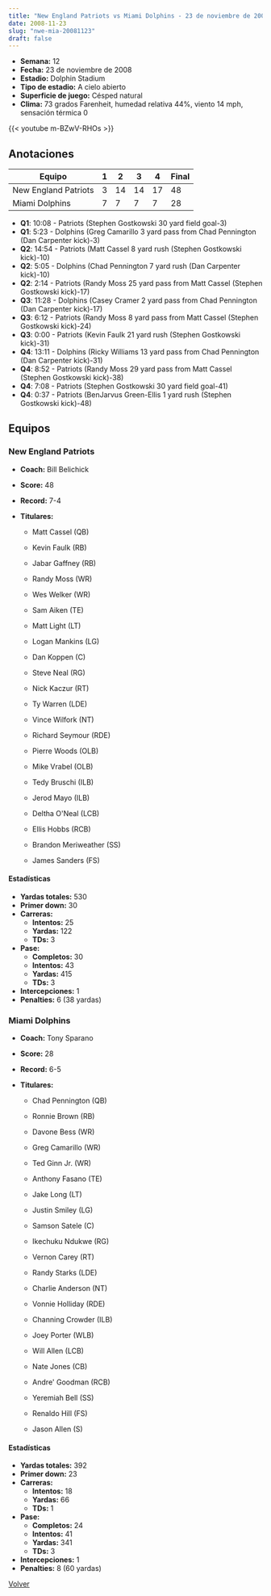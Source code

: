 ```yaml
---
title: "New England Patriots vs Miami Dolphins - 23 de noviembre de 2008"
date: 2008-11-23
slug: "nwe-mia-20081123"
draft: false
---
```


- **Semana:** 12
- **Fecha:** 23 de noviembre de 2008
- **Estadio:** Dolphin Stadium
- **Tipo de estadio:** A cielo abierto
- **Superficie de juego:** Césped natural
- **Clima:** 73 grados Farenheit, humedad relativa 44%, viento 14 mph, sensación térmica 0


{{< youtube m-BZwV-RHOs >}}


## Anotaciones
| Equipo | 1 | 2 | 3 | 4 | Final |
|--------|---|---|---|---|-------|
| New England Patriots  | 3 | 14 | 14 | 17  | 48 |
| Miami Dolphins  | 7 | 7 | 7 | 7  | 28 |
- **Q1**: 10:08 - Patriots (Stephen Gostkowski 30 yard field goal-3)
- **Q1**: 5:23 - Dolphins (Greg Camarillo 3 yard pass from Chad Pennington (Dan Carpenter kick)-3)
- **Q2**: 14:54 - Patriots (Matt Cassel 8 yard rush (Stephen Gostkowski kick)-10)
- **Q2**: 5:05 - Dolphins (Chad Pennington 7 yard rush (Dan Carpenter kick)-10)
- **Q2**: 2:14 - Patriots (Randy Moss 25 yard pass from Matt Cassel (Stephen Gostkowski kick)-17)
- **Q3**: 11:28 - Dolphins (Casey Cramer 2 yard pass from Chad Pennington (Dan Carpenter kick)-17)
- **Q3**: 6:12 - Patriots (Randy Moss 8 yard pass from Matt Cassel (Stephen Gostkowski kick)-24)
- **Q3**: 0:00 - Patriots (Kevin Faulk 21 yard rush (Stephen Gostkowski kick)-31)
- **Q4**: 13:11 - Dolphins (Ricky Williams 13 yard pass from Chad Pennington (Dan Carpenter kick)-31)
- **Q4**: 8:52 - Patriots (Randy Moss 29 yard pass from Matt Cassel (Stephen Gostkowski kick)-38)
- **Q4**: 7:08 - Patriots (Stephen Gostkowski 30 yard field goal-41)
- **Q4**: 0:37 - Patriots (BenJarvus Green-Ellis 1 yard rush (Stephen Gostkowski kick)-48)


## Equipos


### New England Patriots
* **Coach:** Bill Belichick
* **Score:** 48
* **Record:** 7-4
* **Titulares:** 

  * Matt Cassel (QB) 

  * Kevin Faulk (RB) 

  * Jabar Gaffney (RB) 

  * Randy Moss (WR) 

  * Wes Welker (WR) 

  * Sam Aiken (TE) 

  * Matt Light (LT) 

  * Logan Mankins (LG) 

  * Dan Koppen (C) 

  * Steve Neal (RG) 

  * Nick Kaczur (RT) 

  * Ty Warren (LDE) 

  * Vince Wilfork (NT) 

  * Richard Seymour (RDE) 

  * Pierre Woods (OLB) 

  * Mike Vrabel (OLB) 

  * Tedy Bruschi (ILB) 

  * Jerod Mayo (ILB) 

  * Deltha O'Neal (LCB) 

  * Ellis Hobbs (RCB) 

  * Brandon Meriweather (SS) 

  * James Sanders (FS) 

#### Estadísticas
* **Yardas totales:** 530
* **Primer down:** 30
* **Carreras:**
  * **Intentos:** 25
  * **Yardas:** 122
  * **TDs:** 3
* **Pase:**
  * **Completos:** 30
  * **Intentos:** 43
  * **Yardas:** 415
  * **TDs:** 3
* **Intercepciones:** 1
* **Penalties:** 6 (38 yardas)

### Miami Dolphins
* **Coach:** Tony Sparano
* **Score:** 28
* **Record:** 6-5
* **Titulares:** 

  * Chad Pennington (QB) 

  * Ronnie Brown (RB) 

  * Davone Bess (WR) 

  * Greg Camarillo (WR) 

  * Ted Ginn Jr. (WR) 

  * Anthony Fasano (TE) 

  * Jake Long (LT) 

  * Justin Smiley (LG) 

  * Samson Satele (C) 

  * Ikechuku Ndukwe (RG) 

  * Vernon Carey (RT) 

  * Randy Starks (LDE) 

  * Charlie Anderson (NT) 

  * Vonnie Holliday (RDE) 

  * Channing Crowder (ILB) 

  * Joey Porter (WLB) 

  * Will Allen (LCB) 

  * Nate Jones (CB) 

  * Andre' Goodman (RCB) 

  * Yeremiah Bell (SS) 

  * Renaldo Hill (FS) 

  * Jason Allen (S) 

#### Estadísticas
* **Yardas totales:** 392
* **Primer down:** 23
* **Carreras:**
  * **Intentos:** 18
  * **Yardas:** 66
  * **TDs:** 1
* **Pase:**
  * **Completos:** 24
  * **Intentos:** 41
  * **Yardas:** 341
  * **TDs:** 3
* **Intercepciones:** 1
* **Penalties:** 8 (60 yardas)


[Volver](/historia/2008)
